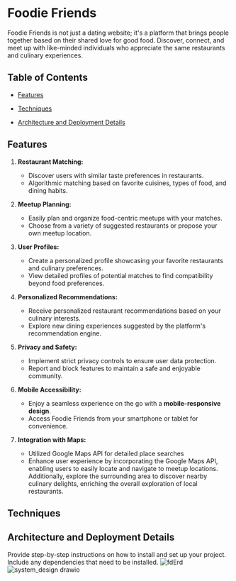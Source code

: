# Foodie Friends

Foodie Friends is not just a dating website; it's a platform that brings people together based on their shared love for good food. Discover, connect, and meet up with like-minded individuals who appreciate the same restaurants and culinary experiences.

## Table of Contents

- [Features](#features)
- [Techniques](#techniques)

- [Architecture and Deployment Details](#architecture-and-deployment-details)


## Features

1. **Restaurant Matching:**
   - Discover users with similar taste preferences in restaurants.
   - Algorithmic matching based on favorite cuisines, types of food, and dining habits.

2. **Meetup Planning:**
   - Easily plan and organize food-centric meetups with your matches.
   - Choose from a variety of suggested restaurants or propose your own meetup location.

3. **User Profiles:**
   - Create a personalized profile showcasing your favorite restaurants and culinary preferences.
   - View detailed profiles of potential matches to find compatibility beyond food preferences.

4. **Personalized Recommendations:**
   - Receive personalized restaurant recommendations based on your culinary interests.
   - Explore new dining experiences suggested by the platform's recommendation engine.

5. **Privacy and Safety:**
   - Implement strict privacy controls to ensure user data protection.
   - Report and block features to maintain a safe and enjoyable community.

6. **Mobile Accessibility:**
   - Enjoy a seamless experience on the go with a **mobile-responsive design**.
   - Access Foodie Friends from your smartphone or tablet for convenience.

7. **Integration with Maps:**
    - Utilized Google Maps API for detailed place searches
    - Enhance user experience by incorporating the Google Maps API, enabling users to easily locate and navigate to meetup locations. Additionally, explore the surrounding area to discover nearby culinary delights, enriching the overall exploration of local restaurants.


## Techniques


## Architecture and Deployment Details

Provide step-by-step instructions on how to install and set up your project. Include any dependencies that need to be installed.
![fdErd](https://github.com/ChennXIao/foodiefriends/assets/61040179/c8db8105-f36a-4082-8390-480bd95bed1e)
![system_design drawio](https://github.com/ChennXIao/foodiefriends/assets/61040179/e928ee12-9645-4f7b-8113-0c20352df48a)


